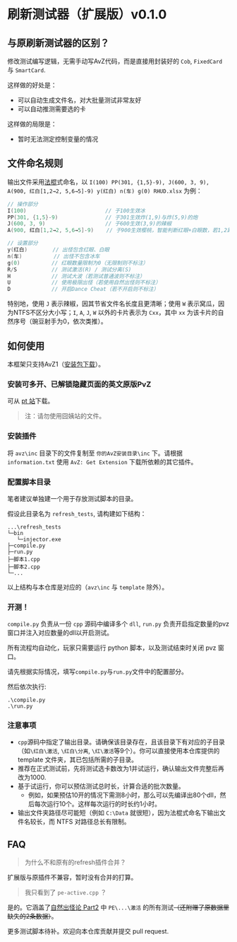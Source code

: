 # 刷新测试器（扩展版）v0.1.0

## 与原刷新测试器的区别？

修改测试编写逻辑，无需手动写AvZ代码，而是直接用封装好的 `Cob`, `FixedCard` 与 `SmartCard`.

这样做的好处是：
- 可以自动生成文件名，对大批量测试非常友好
- 可以自动推测需要选的卡

这样做的局限是：
- 暂时无法测定控制变量的情况

## 文件命名规则

输出文件采用[法棍](https://assassinscreed.fandom.com/wiki/Arno_Dorian)式命名，以 `I(100) PP(301, {1,5}-9), J(600, 3, 9), A(900, 红白[1,2→2, 5,6→5]-9) y(红白) n(车) g(0) RHUD.xlsx` 为例：
```c++
// 操作部分
I(100)                         // 于100生效冰
PP(301, {1,5}-9)               // 于301生效炸(1,9)与炸(5,9)的炮
J(600, 3, 9)                   // 于600生效(3,9)的辣椒
A(900, 红白[1,2→2, 5,6→5]-9)    // 于900生效樱桃，智能判断红眼+白眼数，若1,2路多放2路，若5,6路多放6路，列数固定为9

// 设置部分
y(红白)        // 出怪包含红眼、白眼
n(车)          // 出怪不包含冰车
g(0)          // 红眼数量限制为0（无限制则不标注）
R/S           // 测试激活(R) / 测试分离(S)
H             // 测试大波（若测试普通波则不标注）
U             // 使用极限出怪（若使用自然出怪则不标注）
D             // 开启Dance Cheat（若不开启则不标注）
```

特别地，使用 `J` 表示辣椒，因其节省文件名长度且更清晰；使用 `W` 表示窝瓜，因为NTFS不区分大小写；`I`, `A`, `J`, `W` 以外的卡片表示为 `Cxx`，其中 `xx` 为该卡片的自然序号（豌豆射手为0，依次类推）。

## 如何使用

本框架只支持AvZ1（[安装包下载](https://www.bilibili.com/read/cv20065614/)）。

### 安装可多开、已解锁隐藏页面的英文原版PvZ

可从 [pt 站](https://pvz.tools/download/)下载。

> 注：请勿使用囧姨站的文件。


### 安装插件

将 `avz\inc` 目录下的文件复制至 `你的AvZ安装目录\inc` 下。请根据 `information.txt` 使用 `AvZ: Get Extension` 下载所依赖的其它插件。

### 配置脚本目录

笔者建议单独建一个用于存放测试脚本的目录。

假设此目录名为 `refresh_tests`, 请构建如下结构：
```
...\refresh_tests
└─bin
   └─injector.exe
├─compile.py
├─run.py
├─脚本1.cpp
├─脚本2.cpp
└─...
```

以上结构与本仓库是对应的（`avz\inc` 与 `template` 除外）。

### 开测！

`compile.py` 负责从一份 `cpp` 源码中编译多个 `dll`, `run.py` 负责开启指定数量的pvz窗口并注入对应数量的dll以开启测试。

所有流程均自动化，玩家只需要运行 python 脚本，以及测试结束时关闭 pvz 窗口。

请先根据实际情况，填写`compile.py`与`run.py`文件中的配置部分。

然后依次执行:
```console
.\compile.py
.\run.py
```

### 注意事项

- `cpp`源码中指定了输出目录。请确保该目录存在，且该目录下有对应的子目录（如`\红白\激活`, `\红白\分离`, `\红\激活`等9个）。你可以直接使用本仓库提供的 template 文件夹，其已包括所需的子目录。
- 推荐在正式测试前，先将测试选卡数改为1并试运行，确认输出文件完整后再改为1000.
- 基于试运行，你可以预估测试总时长，计算合适的批次数量。
    - 例如，如果预估10开的情况下需测8小时，那么可以先编译出80个dll，然后每次运行10个。这样每次运行的时长约1小时。
- 输出文件夹路径尽可能短（例如 `C:\Data` 就很短），因为法棍式命名下输出文件名较长，而 NTFS 对路径总长有限制。

## FAQ
> 为什么不和原有的refresh插件合并？

扩展版与原插件不兼容，暂时没有合并的打算。

> 我只看到了 `pe-active.cpp` ？

是的。它涵盖了[自然出怪论 Part2](https://docs.qq.com/doc/DTlpGdUpmYkpxZEVZ) 中 `PE\...\激活` 的所有测试<del>（还附赠了原数据里缺失的2条数据）</del>。

更多测试脚本待补。欢迎向本仓库贡献并提交 pull request.

